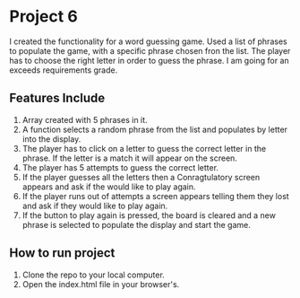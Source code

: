 # Project 6
I created the functionality for a word guessing game. Used a list of phrases to populate the game, with a specific phrase chosen fron the list. The player has to choose the right letter in order to guess the phrase. I am going for an exceeds requirements grade.

## Features Include
1. Array created with 5 phrases in it.
2. A function selects a random phrase from the list and populates by letter into the display.
3. The player has to click on a letter to guess the correct letter in the phrase. If the letter is a match it will appear on the screen.
4. The player has 5 attempts to guess the correct letter.
5. If the player guesses all the letters then a Conragtulatory screen appears and ask if the would like to play again.
6. If the player runs out of attempts a screen appears telling them they lost and ask if they would like to play again.
7. If the button to play again is pressed, the board is cleared and a new phrase is selected to populate the display and start the game.


## How to run project
1. Clone the repo to your local computer.
2. Open the index.html file in your browser's.